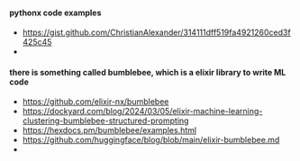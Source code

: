 #### pythonx code examples 
- https://gist.github.com/ChristianAlexander/314111dff519fa4921260ced3f425c45
- 

#### there is something called bumblebee, which is a elixir library to write ML code
- https://github.com/elixir-nx/bumblebee
- https://dockyard.com/blog/2024/03/05/elixir-machine-learning-clustering-bumblebee-structured-prompting
- https://hexdocs.pm/bumblebee/examples.html
- https://github.com/huggingface/blog/blob/main/elixir-bumblebee.md
- 